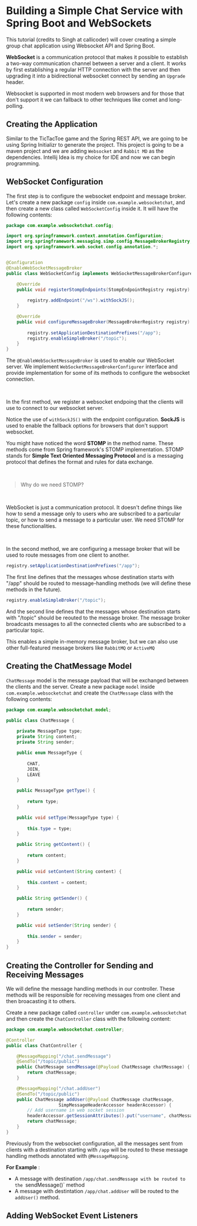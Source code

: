 # Building a Simple Chat Service with Spring Boot and WebSockets

This tutorial (credits to Singh at callicoder) will cover creating a simple group chat application 
using Websocket API and Spring Boot. 


**WebSocket** is a communication protocol that makes it possible to establish a two-way communication
channel between a server and a client. It works by first establishing a regular HTTP connection 
with the server and then upgrading it into a bidirectional websocket connect by sending an `Upgrade`
header. 


Websocket is supported in most modern web browsers and for those that don't support it we can fallback
to other techniques like comet and long-polling. 



## Creating the Application 

Similar to the TicTacToe game and the Spring REST API, we are going to be using Spring Initializr to
generate the project. This project is going to be a maven project and we are adding `Websocket` and 
`Rabbit MD` as the dependencies. Intellij Idea is my choice for IDE and now we can begin programming. 



## WebSocket Configuration 

The first step is to configure the websocket endpoint and message broker. Let's create a new package 
`config` inside `com.example.websocketchat`, and then create a new class called `WebSocketConfig`
inside it. It will have the following contents: 

```java 
package com.example.websocketchat.config; 

import org.springframework.context.annotation.Configuration; 
import org.springframework.messaging.simp.config.MessageBrokerRegistry; 
import org.springframework.web.socket.config.annotation.*; 


@Configuration 
@EnableWebSocketMessageBroker 
public class WebSocketConfig implements WebSocketMessageBrokerConfigurer { 

	@Override
	public void registerStompEndpoints(StompEndpointRegistry registry) {
		
		registry.addEndpoint("/ws").withSockJS();
	}

	@Override
	public void configureMessageBroker(MessageBrokerRegistry registry) {
		
		registry.setApplicationDestinationPrefixes("/app");
		registry.enableSimpleBroker("/topic");
	}
}
```

The `@EnableWebSocketMessageBroker` is used to enable our WebSocket server. We implement 
`WebSocketMessageBrokerConfigurer` interface and provide implementation for some of its methods to 
configure the websocket connection. 

<br> 

In the first method, we register a websocket endpoing that the clients will use to connect to our 
websocket server. 

Notice the use of `withSockJS()` with the endpoint configuration. **SockJS** is used to enable the 
fallback options for browsers that don't support websocket. 


You might have noticed the word **STOMP** in the method name. These methods come from Spring 
framework's STOMP implementation. STOMP stands for **Simple Text Oriented Messaging Protocol** and is 
a messaging protocol that defines the format and rules for data exchange. 

<br>

> Why do we need STOMP? 

<br>

WebSocket is just a communication protocol. It doesn't define things like how to send a message only to
users who are subscribed to a particular topic, or how to send a message to a particular user. We need
STOMP for these functionalities. 


<br> 

In the second method, we are configuring a message broker that will be used to route messages from 
one client to another. 


```java
registry.setApplicationDestinationPrefixes("/app");
```

The first line defines that the messages whose destination starts with "/app" should be routed to 
message-handling methods (we will define these methods in the future). 


```java
registry.enableSimpleBroker("/topic");
```

And the second line defines that the messages whose destination starts with "/topic" should be 
reouted to the message broker. The message broker broadcasts messages to all the connected clients
who are subscribed to a particular topic. 


This enables a simple in-memory message broker, but we can also use other full-featured message brokers
like `RabbitMQ` or `ActiveMQ`



## Creating the ChatMessage Model 


`ChatMessage` model is the message payload that will be exchanged between the clients and the server. 
Create a new package `model` inside `com.example.websocketchat` and create the `ChatMessage` class with
the following contents: 


```java
package com.example.websocketchat.model;

public class ChatMessage {
	
	private MessageType type;
	private String content; 
	private String sender; 

	public enum MessageType {
		
		CHAT, 
		JOIN,
		LEAVE
	}

	public MessageType getType() {
		
		return type;
	}

	public void setType(MessageType type) {
		
		this.type = type;
	}

	public String getContent() {
		
		return content;
	}

	public void setContent(String content) {
		
		this.content = content; 
	}

	public String getSender() {
		
		return sender;
	}

	public void setSender(String sender) {
		
		this.sender = sender;
	}
}
```



## Creating the Controller for Sending and Receiving Messages 

We will define the message handling methods in our controller. These methods will be responsible for
receiving messages from one client and then broacasting it to others. 

Create a new package called `controller` under `com.example.websocketchat` and then create the 
`ChatController` class with the following content: 



```java 
package com.example.websocketchat.controller; 

@Controller 
public class ChatController {

	@MessageMapping("/chat.sendMessage")
	@SendTo("/topic/public")
	public ChatMessage sendMessage(@Payload ChatMessage chatMessage) {
		return chatMessage;
	}

	@MessageMapping("/chat.addUser")
	@SendTo("/topic/public")
	public ChatMessage addUser(@Payload ChatMessage chatMessage, 
					SimpMessageHeaderAccessor headerAccessor) {
		// Add username in web socket session
		headerAccessor.getSessionAttributes().put("username", chatMessage.getSender());
		return chatMessage;
	}
}
```


Previously from the websocket configuration, all the messages sent from clients with a destination 
starting with `/app` will be routed to these message handling methods annotated with `@MessageMapping`.



 **For Example** :

 * A message with destination `/app/chat.sendMessage with be routed to the `sendMessage()` method 
 * A message with destintation `/app/chat.addUser` will be routed to the `addUser()` method. 


## Adding WebSocket Event Listeners 












